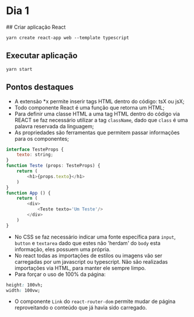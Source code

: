 # Dia 1

## Criar aplicação React

```
yarn create react-app web --template typescript
```

## Executar aplicação

```
yarn start
```

## Pontos destaques

- A extensão *x permite inserir tags HTML dentro do código: tsX ou jsX; 
- Todo componente React é uma função que retorna um HTML;
- Para definir uma classe HTML a uma tag HTML dentro do código via REACT se faz necessário utilizar a tag `className`, dado que `class` é uma palavra reservada da linguagem;
- As propriedades são ferramentas que permitem passar informações para os componentes;
```js
interface TesteProps {
    texto: string;
}
function Teste (props: TesteProps) {
    return (
        <h1>{props.texto}</h1>
    )
}
function App () {
    return (
        <div>
            <Teste texto='Um Teste'/>
        </div>
    )
}
```
- No CSS se faz necessário indicar uma fonte específica para `input`, `button` e `textarea` dado que estes não 'herdam' do `body` esta informação, eles possuem uma própria.
- No react todas as importações de estilos ou imagens vão ser carregadas por um javascript ou typescript. Não são realizadas importações via HTML, para manter ele sempre limpo.
- Para forçar o uso de 100% da página:
```css
height: 100vh;
width: 100vw;
```
- O componente `Link` do `react-router-dom` permite mudar de página reproveitando o conteúdo que já havia sido carregado.